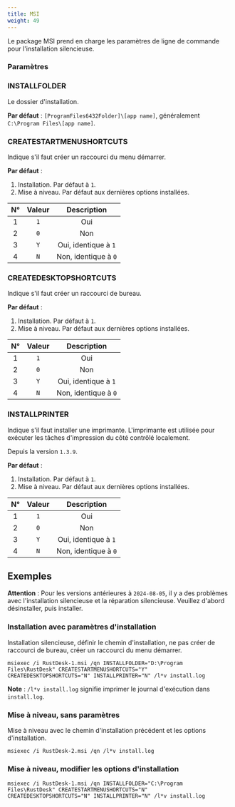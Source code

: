 ```yaml
---
title: MSI
weight: 49
---
```


Le package MSI prend en charge les paramètres de ligne de commande pour l'installation silencieuse.

### Paramètres

### INSTALLFOLDER

Le dossier d'installation.

**Par défaut** : `[ProgramFiles6432Folder]\[app name]`, généralement `C:\Program Files\[app name]`.


### CREATESTARTMENUSHORTCUTS

Indique s'il faut créer un raccourci du menu démarrer.

**Par défaut** :
1. Installation. Par défaut à `1`.
2. Mise à niveau. Par défaut aux dernières options installées.

| N° | Valeur | Description |
| :---: | :---: | :---: |
| 1 | `1` | Oui |
| 2 | `0` | Non |
| 3 | `Y` | Oui, identique à `1` |
| 4 | `N` | Non, identique à `0` |

### CREATEDESKTOPSHORTCUTS

Indique s'il faut créer un raccourci de bureau.

**Par défaut** :
1. Installation. Par défaut à `1`.
2. Mise à niveau. Par défaut aux dernières options installées.

| N° | Valeur | Description |
| :---: | :---: | :---: |
| 1 | `1` | Oui |
| 2 | `0` | Non |
| 3 | `Y` | Oui, identique à `1` |
| 4 | `N` | Non, identique à `0` |

### INSTALLPRINTER

Indique s'il faut installer une imprimante. L'imprimante est utilisée pour exécuter les tâches d'impression du côté contrôlé localement.

Depuis la version `1.3.9`.

**Par défaut** :
1. Installation. Par défaut à `1`.
2. Mise à niveau. Par défaut aux dernières options installées.

| N° | Valeur | Description |
| :---: | :---: | :---: |
| 1 | `1` | Oui |
| 2 | `0` | Non |
| 3 | `Y` | Oui, identique à `1` |
| 4 | `N` | Non, identique à `0` |

## Exemples

**Attention** : Pour les versions antérieures à `2024-08-05`, il y a des problèmes avec l'installation silencieuse et la réparation silencieuse. Veuillez d'abord désinstaller, puis installer.

### Installation avec paramètres d'installation

Installation silencieuse, définir le chemin d'installation, ne pas créer de raccourci de bureau, créer un raccourci du menu démarrer.

```
msiexec /i RustDesk-1.msi /qn INSTALLFOLDER="D:\Program Files\RustDesk" CREATESTARTMENUSHORTCUTS="Y" CREATEDESKTOPSHORTCUTS="N" INSTALLPRINTER="N" /l*v install.log
```

**Note** : `/l*v install.log` signifie imprimer le journal d'exécution dans `install.log`.

### Mise à niveau, sans paramètres

Mise à niveau avec le chemin d'installation précédent et les options d'installation.

```
msiexec /i RustDesk-2.msi /qn /l*v install.log
```

### Mise à niveau, modifier les options d'installation

```
msiexec /i RustDesk-1.msi /qn INSTALLFOLDER="C:\Program Files\RustDesk" CREATESTARTMENUSHORTCUTS="N" CREATEDESKTOPSHORTCUTS="N" INSTALLPRINTER="N" /l*v install.log
```